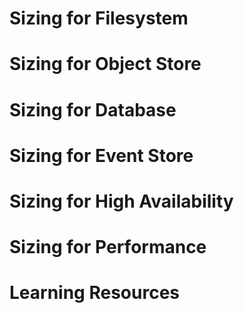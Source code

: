 # Sizing for Filesystem

# Sizing for Object Store

# Sizing for Database

# Sizing for Event Store

# Sizing for High Availability

# Sizing for Performance

# Learning Resources
